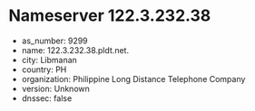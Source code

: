 # Nameserver 122.3.232.38

* as_number: 9299
* name: 122.3.232.38.pldt.net.
* city: Libmanan
* country: PH
* organization: Philippine Long Distance Telephone Company
* version: Unknown
* dnssec: false
